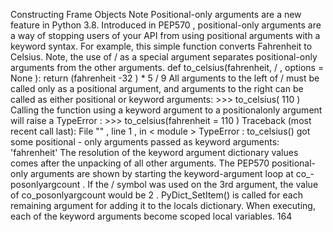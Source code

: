 Constructing Frame Objects Note Positional-only arguments  are a new feature in Python 3.8. Introduced in  PEP570 , positional-only arguments are a way of stopping users of your API from using positional arguments with a keyword syntax. For example, this simple function converts Fahrenheit to Celsius. Note, the use of  /  as a special argument separates positional-only arguments from the other arguments. def  to_celsius(fahrenheit,  / , options = None ): return  (fahrenheit -32 ) * 5 / 9 All arguments to the left of  /  must be called only as a positional argument, and arguments to the right can be called as either positional or keyword arguments: >>>  to_celsius( 110 ) Calling the function using a keyword argument to a positionalonly argument will raise a  TypeError : >>>  to_celsius(fahrenheit = 110 ) Traceback (most recent call last): File  "<stdin>" , line  1 ,  in  < module > TypeError : to_celsius() got some positional - only arguments passed  as  keyword arguments:  'fahrenheit' The resolution of the keyword argument dictionary values comes after the unpacking of all other arguments. The PEP570 positional-only arguments are shown by starting the keyword-argument loop at  co_- posonlyargcount . If the  /  symbol was used on the 3rd argument, the value of  co_posonlyargcount  would be  2 .  PyDict_SetItem()  is called for each remaining argument for adding it to the  locals  dictionary. When executing, each of the keyword arguments become scoped local variables. 164